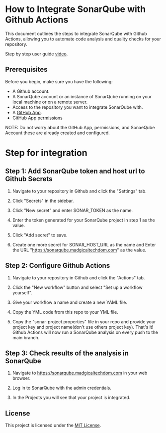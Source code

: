 # How to Integrate SonarQube with Github Actions  

This document outlines the steps to integrate SonarQube with Github Actions, allowing you to automate code analysis and quality checks for your repository.

Step by step user guide [video]().

## Prerequisites

Before you begin, make sure you have the following:

  - A Github account.
  - A SonarQube account or an instance of SonarQube running on your local machine or on a remote server.
  - Access to the repository you want to integrate SonarQube with.
  - A [GitHub App](https://docs.github.com/en/apps/creating-github-apps/creating-github-apps/creating-a-github-app).
  - GitHub App [permissions](https://docs.sonarqube.org/latest/devops-platform-integration/github-integration/#:~:text=Grant%20access%20for%20the%20following%C2%A0Repository%20permissions%3A%C2%A0)
  
NOTE: Do not worry about the GitHub App, permissions, and SonaeQube Account these are already created and configured.
  
# Step for integration

## Step 1: Add SonarQube token and host url to Github Secrets

1. Navigate to your repository in Github and click the "Settings" tab.

2. Click "Secrets" in the sidebar.

3. Click "New secret" and enter SONAR_TOKEN as the name.

4. Enter the token generated for your SonarQube project in step 1 as the value.

5. Click "Add secret" to save. 

6. Create one more secret for SONAR_HOST_URL as the name and Enter the URL "https://sonarqube.madgicaltechdom.com" as the value.

## Step 2: Configure Github Actions

1. Navigate to your repository in Github and click the "Actions" tab.

2. Click the "New workflow" button and select "Set up a workflow yourself".

3. Give your workflow a name and create a new YAML file.

4. Copy the YML code from this repo to your YML file.

5. Copy the "sonar-project.properties" file in your repo and provide your project key and project name(don't use others project key). That's it! Github Actions will now run a SonarQube analysis on every push to the main branch.

## Step 3: Check results of the analysis in SonarQube

1. Navigate to https://sonarqube.madgicaltechdom.com in your web browser.

2. Log in to SonarQube with the admin credentials.

3. In the Projects you will see that your project is integrated.
  
## License

This project is licensed under the [MIT License](LICENSE).
